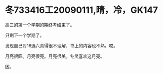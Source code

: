# 冬733416工20090111,晴，冷，GK147

高三的第一个学期的期终考结束了。

只剩下一个学期了。

发现自己对18选六真得很不理解，书上的内容也不熟。哎。

月亮很圆。月亮很亮。月亮很美。冬灵喜欢这月亮。

困。
